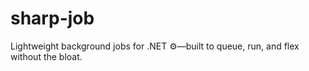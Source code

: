 # sharp-job
Lightweight background jobs for .NET ⚙️—built to queue, run, and flex without the bloat.
